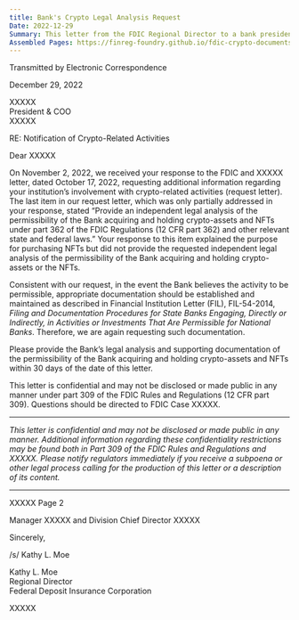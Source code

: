 ```yaml
---
title: Bank's Crypto Legal Analysis Request
Date: 2022-12-29
Summary: This letter from the FDIC Regional Director to a bank president follows up on the bank's response to an earlier information request regarding crypto-related activities. The FDIC notes that the bank only partially addressed a previous request for an independent legal analysis of the permissibility of acquiring and holding crypto-assets and NFTs under part 362 of FDIC Regulations and other relevant laws. The letter reiterates the request for legal analysis and supporting documentation, referencing FIL-54-2014 regarding filing and documentation procedures for state banks engaging in activities permissible for national banks. The FDIC requests the bank provide this analysis within 30 days. (AI-generated)
Assembled Pages: https://finreg-foundry.github.io/fdic-crypto-documents//assets/assembled_pages/pause_letter_2022-12-29.pdf
---
```

Transmitted by Electronic Correspondence

December 29, 2022

XXXXX  
President & COO  
XXXXX

RE: Notification of Crypto-Related Activities

Dear XXXXX

On November 2, 2022, we received your response to the FDIC and XXXXX letter, dated October 17, 2022, requesting additional information regarding your institution’s involvement with crypto-related activities (request letter). The last item in our request letter, which was only partially addressed in your response, stated “Provide an independent legal analysis of the permissibility of the Bank acquiring and holding crypto-assets and NFTs under part 362 of the FDIC Regulations (12 CFR part 362) and other relevant state and federal laws.” Your response to this item explained the purpose for purchasing NFTs but did not provide the requested independent legal analysis of the permissibility of the Bank acquiring and holding crypto-assets or the NFTs.

Consistent with our request, in the event the Bank believes the activity to be permissible, appropriate documentation should be established and maintained as described in Financial Institution Letter (FIL), FIL-54-2014, *Filing and Documentation Procedures for State Banks Engaging, Directly or Indirectly, in Activities or Investments That Are Permissible for National Banks*. Therefore, we are again requesting such documentation.

Please provide the Bank’s legal analysis and supporting documentation of the permissibility of the Bank acquiring and holding crypto-assets and NFTs within 30 days of the date of this letter.

This letter is confidential and may not be disclosed or made public in any manner under part 309 of the FDIC Rules and Regulations (12 CFR part 309). Questions should be directed to FDIC Case XXXXX.

---

*This letter is confidential and may not be disclosed or made public in any manner. Additional information regarding these confidentiality restrictions may be found both in Part 309 of the FDIC Rules and Regulations and XXXXX. Please notify regulators immediately if you receive a subpoena or other legal process calling for the production of this letter or a description of its content.*

---

XXXXX
Page 2

Manager XXXXX and Division Chief Director XXXXX

Sincerely,

/s/ Kathy L. Moe

Kathy L. Moe  
Regional Director  
Federal Deposit Insurance Corporation

XXXXX